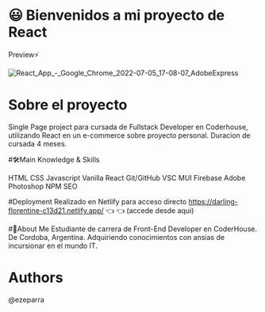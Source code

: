 # 😃 Bienvenidos a mi proyecto de React
Preview⚡️


![React_App_-_Google_Chrome_2022-07-05_17-08-07_AdobeExpress](https://user-images.githubusercontent.com/96153254/177408873-eaaa0d45-9631-43bc-92ff-6b834854a4a3.gif)



# Sobre el proyecto
Single Page project para cursada de Fullstack Developer en Coderhouse, utilizando React en un e-commerce sobre proyecto personal. Duracion de cursada 4 meses.

#🛠️Main Knowledge & Skills

HTML CSS Javascript Vanilla React  Git/GitHub VSC MUI Firebase Adobe Photoshop NPM SEO


#Deployment
Realizado en Netlify para acceso directo https://darling-florentine-c13d21.netlify.app/ 👈 👈 (accede desde aqui)


#🚀About Me
Estudiante de carrera de Front-End Developer en CoderHouse. De Cordoba, Argentina. Adquiriendo conocimientos con ansias de incursionar en el mundo IT.

# Authors
@ezeparra
